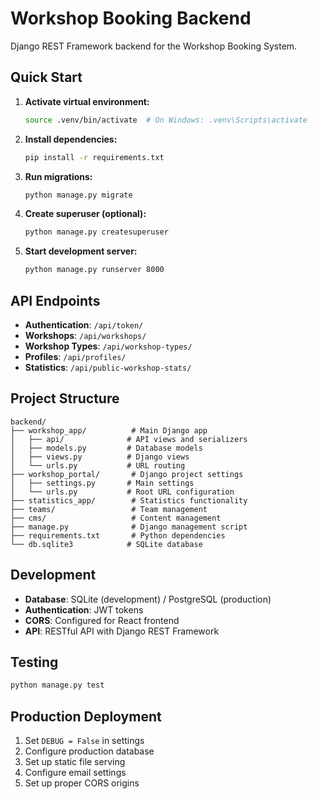 # Workshop Booking Backend

Django REST Framework backend for the Workshop Booking System.

## Quick Start

1. **Activate virtual environment:**
   ```bash
   source .venv/bin/activate  # On Windows: .venv\Scripts\activate
   ```

2. **Install dependencies:**
   ```bash
   pip install -r requirements.txt
   ```

3. **Run migrations:**
   ```bash
   python manage.py migrate
   ```

4. **Create superuser (optional):**
   ```bash
   python manage.py createsuperuser
   ```

5. **Start development server:**
   ```bash
   python manage.py runserver 8000
   ```

## API Endpoints

- **Authentication**: `/api/token/`
- **Workshops**: `/api/workshops/`
- **Workshop Types**: `/api/workshop-types/`
- **Profiles**: `/api/profiles/`
- **Statistics**: `/api/public-workshop-stats/`

## Project Structure

```
backend/
├── workshop_app/          # Main Django app
│   ├── api/              # API views and serializers
│   ├── models.py         # Database models
│   ├── views.py          # Django views
│   └── urls.py           # URL routing
├── workshop_portal/       # Django project settings
│   ├── settings.py       # Main settings
│   └── urls.py           # Root URL configuration
├── statistics_app/        # Statistics functionality
├── teams/                 # Team management
├── cms/                   # Content management
├── manage.py              # Django management script
├── requirements.txt       # Python dependencies
└── db.sqlite3            # SQLite database
```

## Development

- **Database**: SQLite (development) / PostgreSQL (production)
- **Authentication**: JWT tokens
- **CORS**: Configured for React frontend
- **API**: RESTful API with Django REST Framework

## Testing

```bash
python manage.py test
```

## Production Deployment

1. Set `DEBUG = False` in settings
2. Configure production database
3. Set up static file serving
4. Configure email settings
5. Set up proper CORS origins
